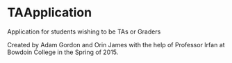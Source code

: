 # TAApplication

Application for students wishing to be TAs or Graders

Created by Adam Gordon and Orin James with the help of Professor Irfan at Bowdoin College in the Spring of 2015.
